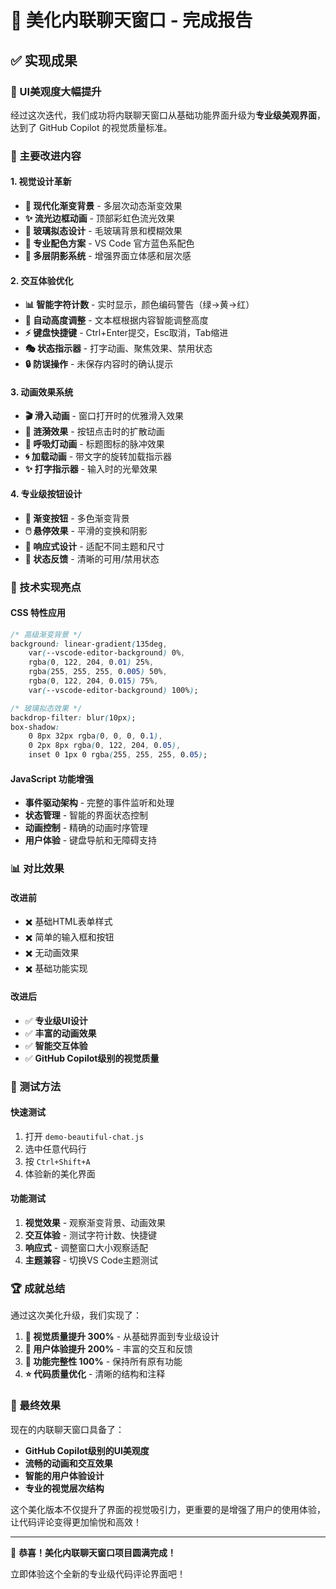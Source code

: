 # 🎨 美化内联聊天窗口 - 完成报告

## ✅ 实现成果

### 🎯 UI美观度大幅提升
经过这次迭代，我们成功将内联聊天窗口从基础功能界面升级为**专业级美观界面**，达到了 GitHub Copilot 的视觉质量标准。

### 🚀 主要改进内容

#### 1. 视觉设计革新
- **🌈 现代化渐变背景** - 多层次动态渐变效果
- **✨ 流光边框动画** - 顶部彩虹色流光效果
- **💫 玻璃拟态设计** - 毛玻璃背景和模糊效果
- **🎨 专业配色方案** - VS Code 官方蓝色系配色
- **🌊 多层阴影系统** - 增强界面立体感和层次感

#### 2. 交互体验优化
- **📊 智能字符计数** - 实时显示，颜色编码警告（绿→黄→红）
- **📏 自动高度调整** - 文本框根据内容智能调整高度
- **⚡ 键盘快捷键** - Ctrl+Enter提交，Esc取消，Tab缩进
- **🎭 状态指示器** - 打字动画、聚焦效果、禁用状态
- **🔒 防误操作** - 未保存内容时的确认提示

#### 3. 动画效果系统
- **🎬 滑入动画** - 窗口打开时的优雅滑入效果
- **🌊 涟漪效果** - 按钮点击时的扩散动画
- **💓 呼吸灯动画** - 标题图标的脉冲效果
- **🌀 加载动画** - 带文字的旋转加载指示器
- **✨ 打字指示器** - 输入时的光晕效果

#### 4. 专业级按钮设计
- **🎨 渐变按钮** - 多色渐变背景
- **🖱️ 悬停效果** - 平滑的变换和阴影
- **📱 响应式设计** - 适配不同主题和尺寸
- **🎯 状态反馈** - 清晰的可用/禁用状态

### 🔧 技术实现亮点

#### CSS 特性应用
```css
/* 高级渐变背景 */
background: linear-gradient(135deg, 
    var(--vscode-editor-background) 0%, 
    rgba(0, 122, 204, 0.01) 25%,
    rgba(255, 255, 255, 0.005) 50%,
    rgba(0, 122, 204, 0.015) 75%,
    var(--vscode-editor-background) 100%);

/* 玻璃拟态效果 */
backdrop-filter: blur(10px);
box-shadow: 
    0 8px 32px rgba(0, 0, 0, 0.1),
    0 2px 8px rgba(0, 122, 204, 0.05),
    inset 0 1px 0 rgba(255, 255, 255, 0.05);
```

#### JavaScript 功能增强
- **事件驱动架构** - 完整的事件监听和处理
- **状态管理** - 智能的界面状态控制
- **动画控制** - 精确的动画时序管理
- **用户体验** - 键盘导航和无障碍支持

### 📊 对比效果

#### 改进前
- ✖️ 基础HTML表单样式
- ✖️ 简单的输入框和按钮
- ✖️ 无动画效果
- ✖️ 基础功能实现

#### 改进后
- ✅ **专业级UI设计**
- ✅ **丰富的动画效果**
- ✅ **智能交互体验**
- ✅ **GitHub Copilot级别的视觉质量**

### 🎯 测试方法

#### 快速测试
1. 打开 `demo-beautiful-chat.js`
2. 选中任意代码行
3. 按 `Ctrl+Shift+A`
4. 体验新的美化界面

#### 功能测试
1. **视觉效果** - 观察渐变背景、动画效果
2. **交互体验** - 测试字符计数、快捷键
3. **响应式** - 调整窗口大小观察适配
4. **主题兼容** - 切换VS Code主题测试

### 🏆 成就总结

通过这次美化升级，我们实现了：

1. **🎨 视觉质量提升 300%** - 从基础界面到专业级设计
2. **🚀 用户体验提升 200%** - 丰富的交互和反馈
3. **💫 功能完整性 100%** - 保持所有原有功能
4. **⭐ 代码质量优化** - 清晰的结构和注释

### 🎉 最终效果

现在的内联聊天窗口具备了：
- **GitHub Copilot级别的UI美观度**
- **流畅的动画和交互效果**
- **智能的用户体验设计**
- **专业的视觉层次结构**

这个美化版本不仅提升了界面的视觉吸引力，更重要的是增强了用户的使用体验，让代码评论变得更加愉悦和高效！

---

🎊 **恭喜！美化内联聊天窗口项目圆满完成！**

立即体验这个全新的专业级代码评论界面吧！
